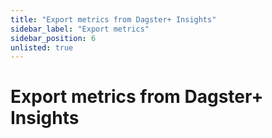 ```yaml
---
title: "Export metrics from Dagster+ Insights"
sidebar_label: "Export metrics"
sidebar_position: 6
unlisted: true
---
```


# Export metrics from Dagster+ Insights
